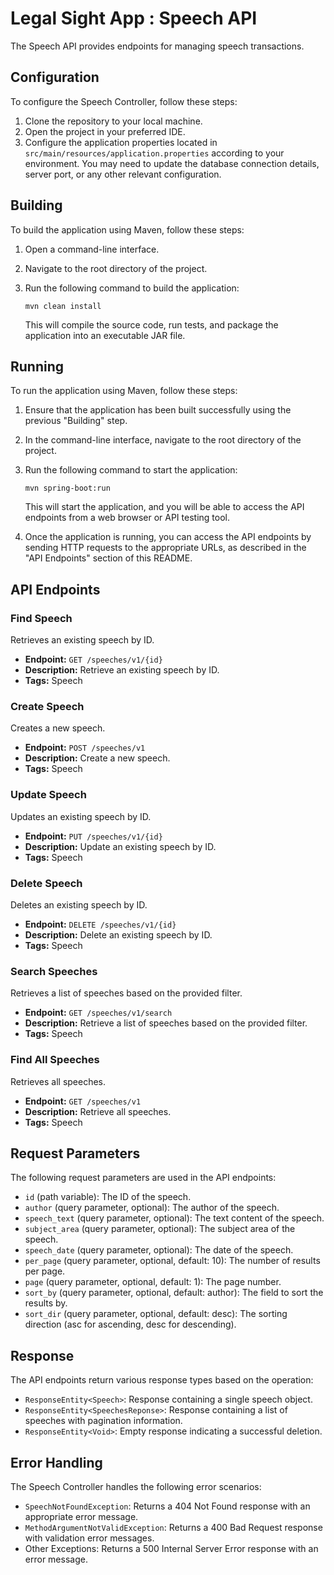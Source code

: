 # Legal Sight App : Speech API

The Speech API provides endpoints for managing speech transactions.

## Configuration

To configure the Speech Controller, follow these steps:

1. Clone the repository to your local machine.
2. Open the project in your preferred IDE.
3. Configure the application properties located in `src/main/resources/application.properties` according to your
   environment. You may need to update the database connection details, server port, or any other relevant
   configuration.

## Building

To build the application using Maven, follow these steps:

1. Open a command-line interface.
2. Navigate to the root directory of the project.
3. Run the following command to build the application:

   ```shell
   mvn clean install
   ```

   This will compile the source code, run tests, and package the application into an executable JAR file.

## Running

To run the application using Maven, follow these steps:

1. Ensure that the application has been built successfully using the previous "Building" step.
2. In the command-line interface, navigate to the root directory of the project.
3. Run the following command to start the application:

   ```shell
   mvn spring-boot:run
   ```

   This will start the application, and you will be able to access the API endpoints from a web browser or API testing
   tool.

4. Once the application is running, you can access the API endpoints by sending HTTP requests to the appropriate URLs,
   as described in the "API Endpoints" section of this README.

## API Endpoints

### Find Speech

Retrieves an existing speech by ID.

- **Endpoint:** `GET /speeches/v1/{id}`
- **Description:** Retrieve an existing speech by ID.
- **Tags:** Speech

### Create Speech

Creates a new speech.

- **Endpoint:** `POST /speeches/v1`
- **Description:** Create a new speech.
- **Tags:** Speech

### Update Speech

Updates an existing speech by ID.

- **Endpoint:** `PUT /speeches/v1/{id}`
- **Description:** Update an existing speech by ID.
- **Tags:** Speech

### Delete Speech

Deletes an existing speech by ID.

- **Endpoint:** `DELETE /speeches/v1/{id}`
- **Description:** Delete an existing speech by ID.
- **Tags:** Speech

### Search Speeches

Retrieves a list of speeches based on the provided filter.

- **Endpoint:** `GET /speeches/v1/search`
- **Description:** Retrieve a list of speeches based on the provided filter.
- **Tags:** Speech

### Find All Speeches

Retrieves all speeches.

- **Endpoint:** `GET /speeches/v1`
- **Description:** Retrieve all speeches.
- **Tags:** Speech

## Request Parameters

The following request parameters are used in the API endpoints:

- `id` (path variable): The ID of the speech.
- `author` (query parameter, optional): The author of the speech.
- `speech_text` (query parameter, optional): The text content of the speech.
- `subject_area` (query parameter, optional): The subject area of the speech.
- `speech_date` (query parameter, optional): The date of the speech.
- `per_page` (query parameter, optional, default: 10): The number of results per page.
- `page` (query parameter, optional, default: 1): The page number.
- `sort_by` (query parameter, optional, default: author): The field to sort the results by.
- `sort_dir` (query parameter, optional, default: desc): The sorting direction (asc for ascending, desc for descending).

## Response

The API endpoints return various response types based on the operation:

- `ResponseEntity<Speech>`: Response containing a single speech object.
- `ResponseEntity<SpeechesReponse>`: Response containing a list of speeches with pagination information.
- `ResponseEntity<Void>`: Empty response indicating a successful deletion.

## Error Handling

The Speech Controller handles the following error scenarios:

- `SpeechNotFoundException`: Returns a 404 Not Found response with an appropriate error message.
- `MethodArgumentNotValidException`: Returns a 400 Bad Request response with validation error messages.
- Other Exceptions: Returns a 500 Internal Server Error response with an error message.